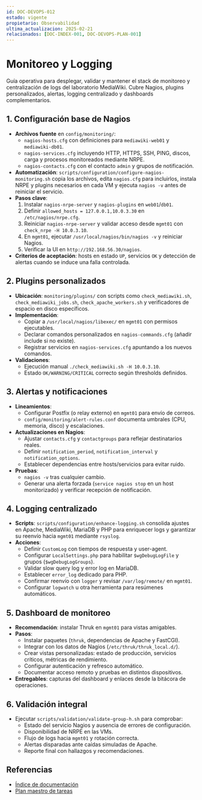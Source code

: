 ```yaml
---
id: DOC-DEVOPS-012
estado: vigente
propietario: Observabilidad
ultima_actualizacion: 2025-02-21
relacionados: [DOC-INDEX-001, DOC-DEVOPS-PLAN-001]
---
```

# Monitoreo y Logging

Guía operativa para desplegar, validar y mantener el stack de monitoreo y
centralización de logs del laboratorio MediaWiki. Cubre Nagios, plugins
personalizados, alertas, logging centralizado y dashboards complementarios.

## 1. Configuración base de Nagios

- **Archivos fuente** en `config/monitoring/`:
  - `nagios-hosts.cfg` con definiciones para `mediawiki-web01` y
    `mediawiki-db01`.
  - `nagios-services.cfg` incluyendo HTTP, HTTPS, SSH, PING, discos, carga y
    procesos monitoreados mediante NRPE.
  - `nagios-contacts.cfg` con el contacto `admin` y grupos de notificación.
- **Automatización**: `scripts/configuration/configure-nagios-monitoring.sh`
  copia los archivos, edita `nagios.cfg` para incluirlos, instala NRPE y plugins
  necesarios en cada VM y ejecuta `nagios -v` antes de reiniciar el servicio.
- **Pasos clave**:
  1. Instalar `nagios-nrpe-server` y `nagios-plugins` en `web01`/`db01`.
  2. Definir `allowed_hosts = 127.0.0.1,10.0.3.30` en `/etc/nagios/nrpe.cfg`.
  3. Reiniciar `nagios-nrpe-server` y validar acceso desde `mgmt01` con
     `check_nrpe -H 10.0.3.10`.
  4. En `mgmt01`, ejecutar `/usr/local/nagios/bin/nagios -v` y reiniciar Nagios.
  5. Verificar la UI en `http://192.168.56.30/nagios`.
- **Criterios de aceptación**: hosts en estado `UP`, servicios `OK` y detección
  de alertas cuando se induce una falla controlada.

## 2. Plugins personalizados

- **Ubicación**: `monitoring/plugins/` con scripts como `check_mediawiki.sh`,
  `check_mediawiki_jobs.sh`, `check_apache_workers.sh` y verificadores de espacio
  en disco específicos.
- **Implementación**:
  - Copiar a `/usr/local/nagios/libexec/` en `mgmt01` con permisos ejecutables.
  - Declarar comandos personalizados en `nagios-commands.cfg` (añadir include si
    no existe).
  - Registrar servicios en `nagios-services.cfg` apuntando a los nuevos
    comandos.
- **Validaciones**:
  - Ejecución manual `./check_mediawiki.sh -H 10.0.3.10`.
  - Estado `OK/WARNING/CRITICAL` correcto según thresholds definidos.

## 3. Alertas y notificaciones

- **Lineamientos**:
  - Configurar Postfix (o relay externo) en `mgmt01` para envío de correos.
  - `config/monitoring/alert-rules.conf` documenta umbrales (CPU, memoria, disco)
    y escalaciones.
- **Actualizaciones en Nagios**:
  - Ajustar `contacts.cfg` y `contactgroups` para reflejar destinatarios reales.
  - Definir `notification_period`, `notification_interval` y `notification_options`.
  - Establecer dependencias entre hosts/servicios para evitar ruido.
- **Pruebas**:
  - `nagios -v` tras cualquier cambio.
  - Generar una alerta forzada (`service nagios stop` en un host monitorizado)
    y verificar recepción de notificación.

## 4. Logging centralizado

- **Scripts**: `scripts/configuration/enhance-logging.sh` consolida ajustes en
  Apache, MediaWiki, MariaDB y PHP para enriquecer logs y garantizar su
  reenvío hacia `mgmt01` mediante `rsyslog`.
- **Acciones**:
  - Definir `CustomLog` con tiempos de respuesta y user-agent.
  - Configurar `LocalSettings.php` para habilitar `$wgDebugLogFile` y grupos
    (`$wgDebugLogGroups`).
  - Validar slow query log y error log en MariaDB.
  - Establecer `error_log` dedicado para PHP.
  - Confirmar reenvío con `logger` y revisar `/var/log/remote/` en `mgmt01`.
  - Configurar `logwatch` u otra herramienta para resúmenes automáticos.

## 5. Dashboard de monitoreo

- **Recomendación**: instalar Thruk en `mgmt01` para vistas amigables.
- **Pasos**:
  - Instalar paquetes (`thruk`, dependencias de Apache y FastCGI).
  - Integrar con los datos de Nagios (`/etc/thruk/thruk_local.d/`).
  - Crear vistas personalizadas: estado de producción, servicios críticos,
    métricas de rendimiento.
  - Configurar autenticación y refresco automático.
  - Documentar acceso remoto y pruebas en distintos dispositivos.
- **Entregables**: capturas del dashboard y enlaces desde la bitácora de
  operaciones.

## 6. Validación integral

- Ejecutar `scripts/validation/validate-group-h.sh` para comprobar:
  - Estado del servicio Nagios y ausencia de errores de configuración.
  - Disponibilidad de NRPE en las VMs.
  - Flujo de logs hacia `mgmt01` y rotación correcta.
  - Alertas disparadas ante caídas simuladas de Apache.
  - Reporte final con hallazgos y recomendaciones.

## Referencias

- [Índice de documentación](../../README.md)
- [Plan maestro de tareas](../plan_tareas_mediawiki.md)
